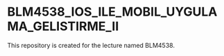 # BLM4538_IOS_ILE_MOBIL_UYGULAMA_GELISTIRME_II
 This repository is created for the lecture named BLM4538.
